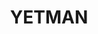 ---
lastmod: '2025-04-06T06:05:20+00:00'
latitude: -28.901048
layout: suburb
longitude: 150.742604
postcode: '2410'
state: NSW
title: YETMAN
url: /nsw/yetman/
---